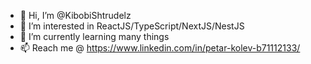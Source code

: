 - 👋 Hi, I’m @KibobiShtrudelz
- 👀 I’m interested in ReactJS/TypeScript/NextJS/NestJS
- 🌱 I’m currently learning many things
- 📫 Reach me @ https://www.linkedin.com/in/petar-kolev-b71112133/
